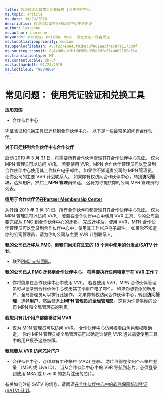 ```yaml
---
title: 凭证验证工具常见问题解答 |合作伙伴中心
ms.topic: article
ms.date: 10/29/2018
description: 验证和保留在合作伙伴中心中的凭证
author: labrenne
ms.author: labrenne
keywords: 培训凭证，软件保障，培训、 验证凭证，保留凭证
ms.localizationpriority: medium
ms.openlocfilehash: 457f2c7e0e43f03bac0f861ae3f4ec87a1173d0f
ms.sourcegitcommit: 8ab406beefbfd0965ed35d8dfe064b682162a5fa
ms.translationtype: MT
ms.contentlocale: zh-CN
ms.lasthandoff: 01/23/2019
ms.locfileid: "9024869"
---
```

# <a name="faq-using-the-voucher-validation-and-redemption-tool"></a>常见问题： 使用凭证验证和兑换工具 

**适用范围**

- 合作伙伴中心

凭证验证和兑换工具已迁移到[合作伙伴中心](https://partner.microsoft.com/en-us/pcv/dashboard/overview)。 以下是一些最常见的问题合作伙伴。 

**对于已迁移到合作伙伴中心合作伙伴**

 启动 2019 年 3 月 31 日，将需要所有合作伙伴管理其在合作伙伴中心凭证。 仅为 MPN 管理员可以访问 VVR。 若要使用 VVR，MPN 合作伙伴管理员可以登录到合作伙伴中心使用其工作帐户电子邮件。 如果你不知道贵公司的 MPN 管理员，让你公司的主要 VVR 计划联系人。  如果你有权访问合作伙伴中心，转到**访问管理**，选择**用户**，然后上**MPN 管理员**筛选。 这将为你提供你的公司 MPN 管理员的列表。  

**适用于合作伙伴仍在[Partner Membership Center](https://partner.microsoft.com/)**

从开始 2019 年 3 月 31 日，所有合作伙伴将都管理其在合作伙伴中心凭证。 仅为 MPN 管理员可以访问 VVR。 若要在合作伙伴中心中使用 VVR 工具，你的公司需要完成从 PMC 到合作伙伴中心的迁移。 完成迁移后，使用 VVR，MPN 合作伙伴管理员可以登录到合作伙伴中心中，使用其工作帐户电子邮件。 如果你不知道你的公司管理员，请为你的公司与主要 VVR 计划联系人。  


**我的公司已迁移从 PMC，但我们尚未在过去的 18 个月中使用的分发点/SATV 计划。**

- 联系[PMC 支持团队](mailto:proghelp@microsoft.com)。 


**我的公司已从 PMC 迁移到合作伙伴中心。 将需要执行任何特定于在 VVR 工作？** 

- 你将能够在合作伙伴中心中使用 VVR。  若要使用 VVR，MPN 合作伙伴管理员可以登录到合作伙伴中心使用其工作帐户电子邮件。 如果你想要添加新用户，全局管理员可以执行此操作。 如果你有权访问合作伙伴中心，转到**访问管理**，选择**用户**，然后筛选上**MPN 管理员**的**全局管理员**。这将为你提供你的公司 MPN 和全局管理员的列表。  

**我想只有几个用户都能够访问 VVR**

- 仅为 MPN 管理员可以访问 VVR。 合作伙伴中心访问权限由角色和权限确定。 你的 MPN 管理员或全局管理员可以确定谁使用 VVR 通过需要使用工具中的用户授予这些权限。

**我想要从 VVR 访问芯片门户**

- 合作伙伴中心，必须具有工作帐户 (AAD) 登录。  芯片当前在使用个人帐户登录 （MSA 或 Live ID）。  当从合作伙伴中心中的 VVR 导航到芯片，必须登录到使用 MSA 或 Live ID 的芯片注册的芯片。

有关如何注册 SATV 的信息，请阅读[在合作伙伴中心中的软件保障培训凭证 (SATV) 计划](software-assurance-satv.md)。
 <!--
For information on how to enroll in Software Assurance DPS programs, read [Software Assurance programs in Partner Center](software-assurance-dps.md).-->